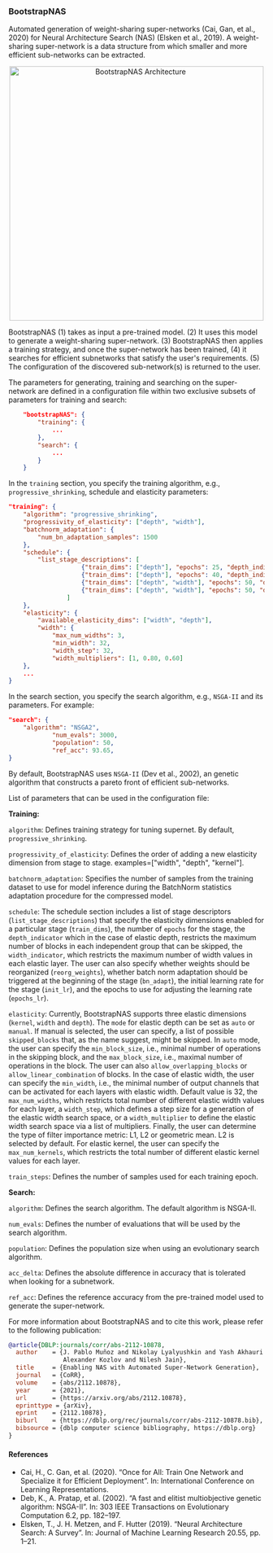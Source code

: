 ### BootstrapNAS

Automated generation of weight-sharing super-networks (Cai, Gan, et al., 2020) for Neural Architecture Search (NAS) (Elsken et al., 2019). A weight-sharing super-network is a data structure from which smaller and more efficient sub-networks can be extracted. 

<p align="center">
<img src="architecture.png" alt="BootstrapNAS Architecture" width="500"/>
</p>

BootstrapNAS (1) takes as input a pre-trained model. (2) It uses this model to generate a weight-sharing super-network. (3) BootstrapNAS then applies a training strategy, and once the super-network has been trained, (4) it searches for efficient subnetworks that satisfy the user's requirements. (5) The configuration of the discovered sub-network(s) is returned to the user. 

The parameters for generating, training and searching on the super-network are defined in a configuration file within two exclusive subsets of parameters for training and search: 
```json
    "bootstrapNAS": {
        "training": {
            ...
        },
        "search": {
            ...
        }
    }
```

In the `training` section, you specify the training algorithm, e.g., `progressive_shrinking`, schedule and elasticity parameters: 

```json
"training": {
    "algorithm": "progressive_shrinking",   
    "progressivity_of_elasticity": ["depth", "width"], 
    "batchnorm_adaptation": {
        "num_bn_adaptation_samples": 1500
    },
    "schedule": { 
        "list_stage_descriptions": [
                    {"train_dims": ["depth"], "epochs": 25, "depth_indicator": 1, "init_lr": 2.5e-6, "epochs_lr": 25},
                    {"train_dims": ["depth"], "epochs": 40, "depth_indicator": 2, "init_lr": 2.5e-6, "epochs_lr": 40},
                    {"train_dims": ["depth", "width"], "epochs": 50, "depth_indicator": 2, "reorg_weights": true, "width_indicator": 2, "bn_adapt": true, "init_lr": 2.5e-6, "epochs_lr": 50},
                    {"train_dims": ["depth", "width"], "epochs": 50, "depth_indicator": 2, "reorg_weights": true, "width_indicator": 3, "bn_adapt": true, "init_lr": 2.5e-6, "epochs_lr": 50}
                ]
    }, 
    "elasticity": {
        "available_elasticity_dims": ["width", "depth"],
        "width": {
            "max_num_widths": 3,
            "min_width": 32,
            "width_step": 32, 
            "width_multipliers": [1, 0.80, 0.60]
    },
    ... 
}

```
In the search section, you specify the search algorithm, e.g., `NSGA-II` and its parameters. For example: 
```json
"search": {
    "algorithm": "NSGA2",
            "num_evals": 3000,
            "population": 50,
            "ref_acc": 93.65,
}
```

By default, BootstrapNAS uses `NSGA-II` (Dev et al., 2002), an genetic algorithm that constructs a pareto front of efficient sub-networks. 

List of parameters that can be used in the configuration file: 

**Training:**

`algorithm`: Defines training strategy for tuning supernet. By default, `progressive_shrinking`.

`progressivity_of_elasticity`: Defines the order of adding a new elasticity dimension from stage to stage. examples=["width", "depth", "kernel"].

`batchnorm_adaptation`: Specifies the number of samples from the training dataset to use for model inference during the BatchNorm statistics adaptation procedure for the compressed model.

`schedule`: The schedule section includes a list of stage descriptors (`list_stage_descriptions`) that specify the elasticity dimensions enabled for a particular stage (`train_dims`), the number of `epochs` for the stage, the `depth_indicator` which in the case of elastic depth, restricts the maximum number of blocks in each independent group that can be skipped, the `width_indicator`, which restricts the maximum number of width values in each elastic layer. The user can also specify whether weights should be reorganized (`reorg_weights`), whether batch norm adaptation should be triggered at the beginning of the stage (`bn_adapt`), the initial learning rate for the stage (`init_lr`), and the epochs to use for adjusting the learning rate (`epochs_lr`). 

`elasticity`: Currently, BootstrapNAS supports three elastic dimensions (`kernel`, `width` and `depth`). The `mode` for elastic depth can be set as `auto` or `manual`. If manual is selected, the user can specify, a list of possible `skipped_blocks` that, as the name suggest, might be skipped. In `auto` mode, the user can specify the `min_block_size`, i.e., minimal number of operations in the skipping block, and the `max_block_size`, i.e., maximal number of operations in the block. The user can also `allow_overlapping_blocks` or `allow_linear_combination` of blocks. In the case of elastic width, the user can specify the `min_width`, i.e., the minimal number of output channels that can be activated for each layers with elastic width. Default value is 32, the `max_num_widths`, which restricts total number of different elastic width values for each layer, a `width_step`, which defines a step size for a generation of the elastic width search space, or a `width_multiplier` to define the elastic width search space via a list of multipliers. Finally, the user can determine the type of filter importance metric: L1, L2 or geometric mean. L2 is selected by default. For elastic kernel, the user can specify the `max_num_kernels`, which restricts the total number of different elastic kernel values for each layer.

`train_steps`: Defines the number of samples used for each training epoch.

**Search:**

`algorithm`: Defines the search algorithm. The default algorithm is NSGA-II.

`num_evals`: Defines the number of evaluations that will be used by the search algorithm.

`population`: Defines the population size when using an evolutionary search algorithm.

`acc_delta`: Defines the absolute difference in accuracy that is tolerated when looking for a subnetwork.

`ref_acc`: Defines the reference accuracy from the pre-trained model used to generate the super-network.

For more information about BootstrapNAS and to cite this work, please refer to the following publication: 

```BibTex
@article{DBLP:journals/corr/abs-2112-10878,
  author    = {J. Pablo Muñoz and Nikolay Lyalyushkin and Yash Akhauri and Anastasia Senina and
               Alexander Kozlov and Nilesh Jain},
  title     = {Enabling NAS with Automated Super-Network Generation},
  journal   = {CoRR},
  volume    = {abs/2112.10878},
  year      = {2021},
  url       = {https://arxiv.org/abs/2112.10878},
  eprinttype = {arXiv},
  eprint    = {2112.10878},
  biburl    = {https://dblp.org/rec/journals/corr/abs-2112-10878.bib},
  bibsource = {dblp computer science bibliography, https://dblp.org}
}
```

#### References

- Cai, H., C. Gan, et al. (2020). “Once for All: Train One Network and Specialize it for Efficient
Deployment”. In: International Conference on Learning Representations.
- Deb, K., A. Pratap, et al. (2002). “A fast and elitist multiobjective genetic algorithm: NSGA-II”. In: 303
IEEE Transactions on Evolutionary Computation 6.2, pp. 182–197.
- Elsken, T., J. H. Metzen, and F. Hutter (2019). “Neural Architecture Search: A Survey”. In: Journal of  Machine Learning Research 20.55, pp. 1–21.